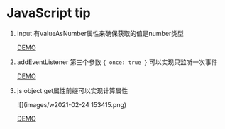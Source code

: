 # JavaScript tip

1. input 有valueAsNumber属性来确保获取的值是number类型
    
    [DEMO](https://codepen.io/andypinet/pen/gOLXqzX)

2. addEventListener 第三个参数 `{ once: true }` 可以实现只监听一次事件
    
    [DEMO](https://codepen.io/andypinet/pen/jOVaQrg)
    
3. js object get属性前缀可以实现计算属性

   ![](images/w2021-02-24 153415.png)

   [DEMO](https://codepen.io/andypinet/pen/YzpEgOO)
